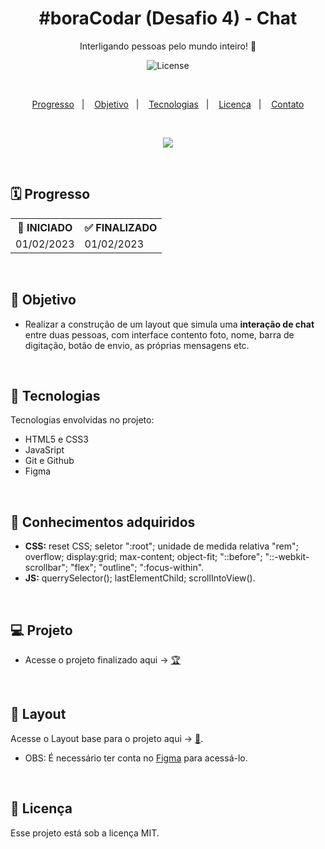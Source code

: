 <h1 align="center">#boraCodar (Desafio 4) - Chat</h1>

<p align="center">
Interligando pessoas pelo mundo inteiro! 🚀
</p>

<p align="center">
  <img alt="License" src="https://img.shields.io/static/v1?label=license&message=MIT&color=49AA26&labelColor=000000">
</p>

</br>

<p align="center">
  <a href="#-Progresso">Progresso</a>&nbsp;&nbsp;&nbsp;|&nbsp;&nbsp;&nbsp;
  <a href="#-Objetivo">Objetivo</a>&nbsp;&nbsp;&nbsp;|&nbsp;&nbsp;&nbsp;
  <a href="#-Tecnologias">Tecnologias</a>&nbsp;&nbsp;&nbsp;|&nbsp;&nbsp;&nbsp;
  <a href="#-licença">Licença</a>&nbsp;&nbsp;&nbsp;|&nbsp;&nbsp;&nbsp;
  <a href="#-contato">Contato</a>
</p>

</br>

<p align = "center">
<img src="https://i.imgur.com/9JAQs0C.png"/>
</p>

<br>

## 🗓️ Progresso

<div align="center">
  <table>
    <tr>
      <th>🚩 INICIADO</th>
      <th>✅ FINALIZADO</th>
    </tr>
    <tr>
      <td>01/02/2023</td>
      <td>01/02/2023</td>
    </tr>
  </table>
</div>

<br>

## 🎯 Objetivo

- Realizar a construção de um layout que simula uma <strong>interação de chat</strong> entre duas pessoas, com interface contento foto, nome, barra de digitação, botão de envio, as próprias mensagens etc.

<br>

## 🚀 Tecnologias

Tecnologias envolvidas no projeto:

- HTML5 e CSS3
- JavaSript
- Git e Github
- Figma

<br>

## 🧠 Conhecimentos adquiridos

<p align="justify">

- <Strong>CSS:</strong> reset CSS; seletor ":root"; unidade de medida relativa "rem"; overflow; display:grid; max-content; object-fit; "::before"; "::-webkit-scrollbar"; "flex"; "outline"; ":focus-within".
  <br/>
- <strong>JS:</strong> querrySelector(); lastElementChild; scrollIntoView().

</p>

<br/>

## 💻 Projeto

<p align="justify">

</p>

- Acesse o projeto finalizado aqui -> [🏆](https://pedro-suassuna.github.io/Projeto6_LandPage02_Explorer)

<br>

## 🔖 Layout

Acesse o Layout base para o projeto aqui -> [🎨](<https://www.figma.com/file/MXNctW3Z4TgmS2LnnApAqS/%23boraCodar---Desafio-4-(Community)?t=WHQmErhEORHJ6Uzb-6>).
<br/>

- OBS: É necessário ter conta no [Figma](https://figma.com) para acessá-lo.

<br>

## 📖 Licença

Esse projeto está sob a licença MIT.
